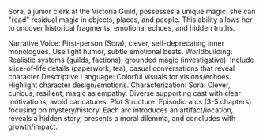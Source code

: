 Sora, a junior clerk at the Victoria Guild, possesses a unique magic: she can "read" residual magic in objects, places, and people. This ability allows her to uncover historical fragments, emotional echoes, and hidden truths.

Narrative Voice: First-person (Sora), clever, self-deprecating inner monologues. Use light humor, subtle emotional beats.
Worldbuilding: Realistic systems (guilds, factions), grounded magic (investigative). Include slice-of-life details (paperwork, tea), casual conversations that reveal character
Descriptive Language: Colorful visuals for visions/echoes. Highlight character design/emotions. 
Characterization: Sora: Clever, curious, resilient; magic as empathy. Diverse supporting cast with clear motivations; avoid caricatures.
Plot Structure: Episodic arcs (3-5 chapters) focusing on mystery/history. Each arc introduces an artifact/location, reveals a hidden story, presents a moral dilemma, and concludes with growth/impact.